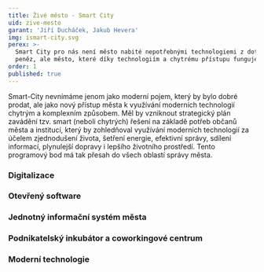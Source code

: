 ```yaml
---
title: Živé město - Smart City
uid: zive-mesto
garant: 'Jiří Ducháček, Jakub Hevera'
img: ismart-city.svg
perex: >-
  Smart City pro nás není město nabité nepotřebnými technologiemi z dotačních
  peněz, ale město, které díky technologiím a chytrému přístupu funguje lépe.
order: 1
published: true
---
```


Smart-City nevnímáme jenom jako moderní pojem, který by bylo dobré prodat, ale jako nový přístup města k využívání moderních technologií chytrým a komplexním způsobem. Měl by vzniknout strategický plán zavádění tzv. smart (neboli chytrých) řešení na základě potřeb občanů města a institucí, který by zohledňoval využívání moderních technologií za účelem zjednodušení života, šetření energie, efektivní správy, sdílení informací, plynulejší dopravy i lepšího životního prostředí. Tento programový bod má tak přesah do všech oblastí správy města.

### Digitalizace



### Otevřený software



### Jednotný informační systém města



### Podnikatelský inkubátor a coworkingové centrum



### Moderní technologie

